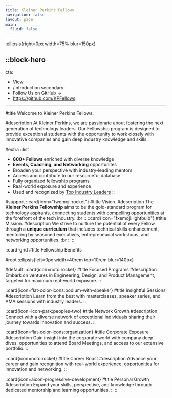 ```yaml
---
title: Kleiner Perkins Fellows
navigation: false
layout: page
main:
  fluid: false
---
```


:ellipsis{right=0px width=75% blur=150px}

::block-hero
---
cta:
  - View
  - /introduction
secondary:
  - Follow Us on GitHub →
  - https://github.com/KPFellows
---

#title
Welcome to Kleiner Perkins Fellows.

#description
At Kleiner Perkins, we are passionate about fostering the next generation of technology leaders. Our Fellowship program is designed to provide exceptional students with the opportunity to work closely with innovative companies and gain deep industry knowledge and skills.

#extra
  ::list
  - **800+ Fellows** enriched with diverse knowledge
  - **Events, Coaching, and Networking** opportunites
  - Broaden your perspective with industry-leading mentors
  - Access and contribute to our resourceful database
  - Fully organized fellowship programs
  - Real-world exposure and experience
  - Used and recognized by [Top Industry Leaders](https://kleinerperkins.com/portfolio)
  ::

#support
 ::card{icon="twemoji:rocket"}
 #title
 Vision.
 #description
 The **Kleiner Perkins Fellowship** aims to be the gold-standard program for technology aspirants, connecting students with compelling opportunities at the forefront of the tech industry. :br
 ::
 ::card{icon="fxemoji:lightbulb"}
 #title
 Mission.
 #description
 We strive to nurture the potential of every Fellow through a **unique curriculum** that includes technical skills enhancement, mentoring by seasoned executives, entrepreneurial workshops, and networking opportunities. :br
 ::
::

::card-grid
#title
Fellowship Benefits

#root
:ellipsis{left=0px width=40rem top=10rem blur=140px}

#default
  ::card{icon=noto:rocket}
  #title
  Focused Programs
  #description
  Embark on ventures in Engineering, Design, and Product Management, targeted for maximum real-world exposure.
  ::

  ::card{icon=flat-color-icons:podium-with-speaker}
  #title
  Insightful Sessions
  #description
  Learn from the best with masterclasses, speaker series, and AMA sessions with industry leaders.
  ::

  ::card{icon=icon-park:peoples-two}
  #title
  Network Growth
  #description
  Connect with a diverse network of exceptional individuals sharing their journey towards innovation and success.
  ::

  ::card{icon=flat-color-icons:organization}
  #title
  Corporate Exposure
  #description
  Gain insight into the corporate world with company deep-dives, opportunities to attend Board Meetings, and access to our extensive portfolio.
  ::

  ::card{icon=noto:rocket}
  #title
  Career Boost
  #description
  Advance your career and gain recognition with real-world experience, opportunities for innovation and networking.
  ::

  ::card{icon=aicon-progressive-development}
  #title
  Personal Growth
  #description
  Expand your skills, perspective, and knowledge through dedicated mentorship and learning opportunities.
  ::
::

